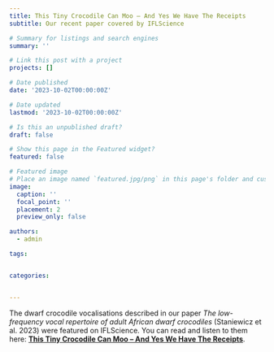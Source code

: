 ```yaml
---
title: This Tiny Crocodile Can Moo – And Yes We Have The Receipts
subtitle: Our recent paper covered by IFLScience 

# Summary for listings and search engines
summary: ''

# Link this post with a project
projects: []

# Date published
date: '2023-10-02T00:00:00Z'

# Date updated
lastmod: '2023-10-02T00:00:00Z'

# Is this an unpublished draft?
draft: false

# Show this page in the Featured widget?
featured: false

# Featured image
# Place an image named `featured.jpg/png` in this page's folder and customize its options here.
image:
  caption: ''
  focal_point: ''
  placement: 2
  preview_only: false

authors:
  - admin

tags:


categories:


---
```


The dwarf crocodile vocalisations described in our paper *The low-frequency vocal repertoire of adult African dwarf crocodiles* (Staniewicz et al. 2023) were featured on IFLScience. You can read and listen to them here: [**This Tiny Crocodile Can Moo – And Yes We Have The Receipts**](https://www.iflscience.com/this-tiny-crocodile-can-moo-and-yes-we-have-the-receipts-70941).
